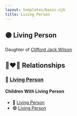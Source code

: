 ```yaml
---
layout: templates/basic.njk
title: Living Person
---
```

## 🟣 Living Person

Daughter of [Clifford Jack Wilson](/people/4/40508928)

## 👩‍❤️‍👨 Relationships

### 🔵 [Living Person](/people/3/35705375)

#### Children With Living Person
* 🔵 [Living Person](/people/6/66460364)
* 🟣 [Living Person](/people/2/20425620)